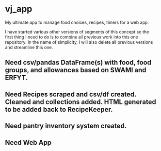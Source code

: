 # vj_app
My ultimate app to manage food choices, recipes, timers for a web app.

I have started various other versions of segments of this concept so the first thing I need to do is to combine all previous work into this one repository.  In the name of simplicity, I will also delete all previous versions and streamline this one.

## Need csv/pandas DataFrame(s) with food, food groups, and allowances based on SWAMI and ERFYT.
## Need Recipes scraped and csv/df created.  Cleaned and collections added.  HTML generated to be added back to RecipeKeeper.
## Need pantry inventory system created.
## Need Web App 